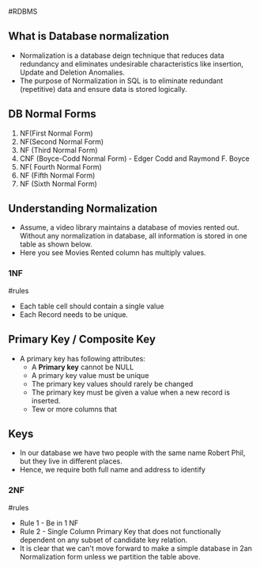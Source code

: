 #RDBMS

## What is Database normalization 
 - Normalization is a database deign technique that reduces data redundancy and eliminates undesirable characteristics like insertion, Update and Deletion Anomalies.
 - The purpose of Normalization in SQL is to eliminate redundant (repetitive) data and ensure data is stored logically.

## DB Normal Forms
1. NF(First Normal Form)
2. NF(Second Normal Form)
3. NF (Third Normal Form)
4. CNF (Boyce-Codd Normal Form) - Edger Codd and Raymond F. Boyce
5. NF( Fourth Normal Form)
6. NF (Fifth Normal Form)
7. NF (Sixth Normal Form)

## Understanding Normalization 
- Assume, a video library maintains a database of movies rented out. Without any normalization in database, all information is stored in one table as shown below.
- Here you see Movies Rented column has multiply values. 


### 1NF
#rules 

- Each table cell should contain a single value
- Each Record needs to be unique.

## Primary Key / Composite Key
- A primary key has following attributes:
	- A **Primary key** cannot be NULL
	- A primary key value must be unique 
	- The primary key values should rarely be changed
	- The primary key must be given a value when a new record is inserted.
	- Tew or more columns that

## Keys
- In our database we have two people with the same name Robert Phil, but they live in different places.
- Hence, we require both full name and address to identify

### 2NF
#rules 

- Rule 1 - Be in 1 NF
- Rule 2 - Single Column Primary Key that does not functionally dependent on any subset of candidate key relation.
- It is clear that we can't move forward to make a simple database in 2an Normalization form unless we partition the table above. 